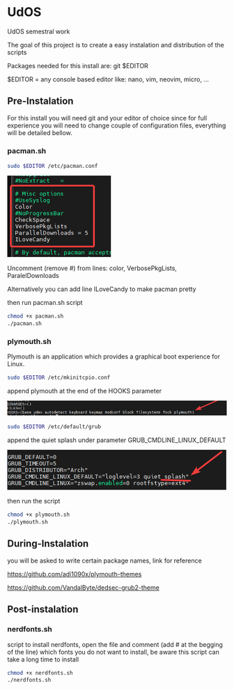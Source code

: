 # UdOS
UdOS semestral work

The goal of this project is to create a easy instalation and distribution of the scripts

Packages needed for this install are: git $EDITOR

$EDITOR = any console based editor like: nano, vim, neovim, micro, ...

## Pre-Instalation
For this install you will need git and your editor of choice since for full experience you will need to change couple of configuration files, everything will be detailed bellow.
### pacman.sh

```bash
sudo $EDITOR /etc/pacman.conf
```
![alt text](screenshots/image.png)

Uncomment (remove #) from lines: color, VerbosePkgLists, ParalelDownloads

Alternatively you can add line ILoveCandy to make pacman pretty

then run pacman.sh script

```bash
chmod +x pacman.sh
./pacman.sh
```

### plymouth.sh
Plymouth is an application which provides a graphical boot experience for Linux.

```bash
sudo $EDITOR /etc/mkinitcpio.conf
```

append plymouth at the end of the HOOKS parameter

![alt text](screenshots/image-1.png)

```bash
sudo $EDITOR /etc/default/grub
```
append the quiet splash under parameter GRUB_CMDLINE_LINUX_DEFAULT

![alt text](screenshots/image-2.png)

then run the script

```bash
chmod +x plymouth.sh
./plymouth.sh
```

## During-Instalation
you will be asked to write certain package names, link for reference

https://github.com/adi1090x/plymouth-themes

https://github.com/VandalByte/dedsec-grub2-theme
## Post-instalation
### nerdfonts.sh
script to install nerdfonts, open the file and comment (add # at the begging of the line) which fonts you do not want to install, be aware this script can take a long time to install
```bash
chmod +x nerdfonts.sh
./nerdfonts.sh
```